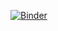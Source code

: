 [![Binder](https://mybinder.org/badge_logo.svg)](https://mybinder.org/v2/gh/ljocha/auranofin-eval/HEAD)
